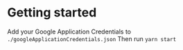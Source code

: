 # Getting started
Add your Google Application Credentials to `./googleApplicationCredentials.json`
Then run `yarn start`